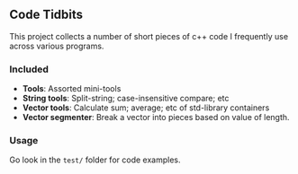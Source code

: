 
## Code Tidbits

This project collects a number of short pieces of c++ code I frequently
use across various programs. 

### Included

- **Tools**:         Assorted mini-tools
- **String tools**:  Split-string; case-insensitive compare; etc
- **Vector tools**:  Calculate sum; average; etc of std-library
  containers
- **Vector segmenter**: Break a vector into pieces based on value of
  length.

### Usage

Go look in the `test/` folder for code examples.


